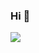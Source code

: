 <div>
  <h3>Hi 👋</h3>
  <a href="https://github.com/toghrul-nasirli/">
    <div> 
      <img align="center" src="https://github-readme-stats.vercel.app/api?username=toghrul-nasirli&theme=midnight-purple&show_icons=true&count_private=true&hide_border=true&title_color=fff&icon_color=58a6ff&text_color=9f9f9f&bg_color=151515" />
    </div>
  </a>
</div>
